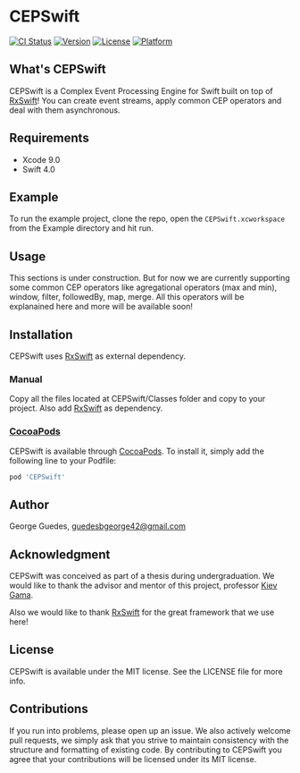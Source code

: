 # CEPSwift

[![CI Status](http://img.shields.io/travis/guedesbgeorge/CEPSwift.svg?style=flat)](https://travis-ci.com/RxCEP/CEPSwift)
[![Version](https://img.shields.io/cocoapods/v/CEPSwift.svg?style=flat)](http://cocoapods.org/pods/CEPSwift)
[![License](https://img.shields.io/cocoapods/l/CEPSwift.svg?style=flat)](http://cocoapods.org/pods/CEPSwift)
[![Platform](https://img.shields.io/cocoapods/p/CEPSwift.svg?style=flat)](http://cocoapods.org/pods/CEPSwift)

## What's CEPSwift

CEPSwift is a Complex Event Processing Engine for Swift built on top of [RxSwift](https://github.com/ReactiveX/RxSwift)! You can create event streams, apply common CEP operators and deal with them asynchronous.

## Requirements

* Xcode 9.0
* Swift 4.0

## Example

To run the example project, clone the repo, open the  `CEPSwift.xcworkspace` from the Example directory and hit run.

## Usage

This sections is under construction. But for now we are currently supporting some common CEP operators like agregational operators (max and min), window, filter, followedBy, map, merge. All this operators will be explanained here  and more will be available soon!

## Installation

CEPSwift uses [RxSwift](https://github.com/ReactiveX/RxSwift) as external dependency.

### Manual

Copy all the files located at CEPSwift/Classes folder and copy to your project. Also add [RxSwift](https://github.com/ReactiveX/RxSwift) as dependency.

### [CocoaPods](http://cocoapods.org)

CEPSwift is available through [CocoaPods](http://cocoapods.org). To install
it, simply add the following line to your Podfile:

```ruby
pod 'CEPSwift'
```

## Author

George Guedes, guedesbgeorge42@gmail.com

## Acknowledgment

CEPSwift was conceived as part of a thesis during undergraduation. We would like to thank the advisor and mentor of this project, professor [Kiev Gama](http://cin.ufpe.br/~kiev/).

Also we would like to thank [RxSwift](https://github.com/ReactiveX/RxSwift) for the great framework that we use here!

## License

CEPSwift is available under the MIT license. See the LICENSE file for more info.

## Contributions

If you run into problems, please open up an issue. We also actively welcome pull requests, we simply ask that you strive to maintain consistency with the structure and formatting of existing code. By contributing to CEPSwift you agree that your contributions will be licensed under its MIT license.

